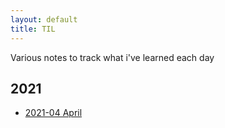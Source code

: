 ```yaml
---
layout: default
title: TIL
---
```


Various notes to track what i've learned each day




## 2021

- <p><a href="{{ "/notes/2021/04" | prepend: site.url }}">2021-04 April</a></p>
